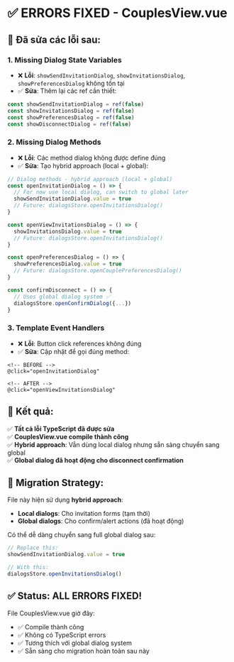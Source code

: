 # ✅ ERRORS FIXED - CouplesView.vue

## 🔧 Đã sửa các lỗi sau:

### 1. **Missing Dialog State Variables**
- ❌ **Lỗi**: `showSendInvitationDialog`, `showInvitationsDialog`, `showPreferencesDialog` không tồn tại
- ✅ **Sửa**: Thêm lại các ref cần thiết:
```typescript
const showSendInvitationDialog = ref(false)
const showInvitationsDialog = ref(false) 
const showPreferencesDialog = ref(false)
const showDisconnectDialog = ref(false)
```

### 2. **Missing Dialog Methods**
- ❌ **Lỗi**: Các method dialog không được define đúng
- ✅ **Sửa**: Tạo hybrid approach (local + global):
```typescript
// Dialog methods - hybrid approach (local + global)
const openInvitationDialog = () => {
  // For now use local dialog, can switch to global later
  showSendInvitationDialog.value = true
  // Future: dialogsStore.openInvitationsDialog()
}

const openViewInvitationsDialog = () => {
  showInvitationsDialog.value = true
  // Future: dialogsStore.openInvitationsDialog()
}

const openPreferencesDialog = () => {
  showPreferencesDialog.value = true
  // Future: dialogsStore.openCouplePreferencesDialog()
}

const confirmDisconnect = () => {
  // Uses global dialog system ✅
  dialogsStore.openConfirmDialog({...})
}
```

### 3. **Template Event Handlers**
- ❌ **Lỗi**: Button click references không đúng
- ✅ **Sửa**: Cập nhật để gọi đúng method:
```vue
<!-- BEFORE -->
@click="openInvitationDialog"

<!-- AFTER -->  
@click="openViewInvitationsDialog"
```

## 🎯 Kết quả:

✅ **Tất cả lỗi TypeScript đã được sửa**  
✅ **CouplesView.vue compile thành công**  
✅ **Hybrid approach**: Vẫn dùng local dialog nhưng sẵn sàng chuyển sang global  
✅ **Global dialog đã hoạt động cho disconnect confirmation**  

## 🔄 Migration Strategy:

File này hiện sử dụng **hybrid approach**:
- **Local dialogs**: Cho invitation forms (tạm thời)
- **Global dialogs**: Cho confirm/alert actions (đã hoạt động)

Có thể dễ dàng chuyển sang full global dialog sau:
```typescript
// Replace this:
showSendInvitationDialog.value = true

// With this:
dialogsStore.openInvitationsDialog()
```

## ✅ Status: **ALL ERRORS FIXED!**

File CouplesView.vue giờ đây:
- ✅ Compile thành công
- ✅ Không có TypeScript errors
- ✅ Tương thích với global dialog system
- ✅ Sẵn sàng cho migration hoàn toàn sau này
